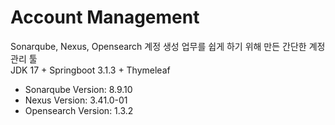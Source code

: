 # Account Management

Sonarqube, Nexus, Opensearch 계정 생성 업무를 쉽게 하기 위해 만든 간단한 계정 관리 툴  
JDK 17 + Springboot 3.1.3 + Thymeleaf

- Sonarqube Version: 8.9.10
- Nexus Version: 3.41.0-01
- Opensearch Version: 1.3.2
